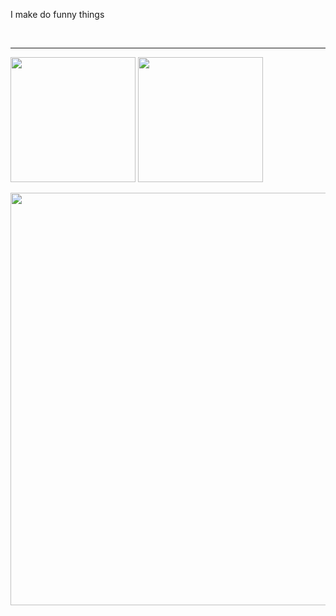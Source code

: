 I make do funny things

<br><hr>
  <img height=200 align="center" src="https://github-readme-stats.vercel.app/api?username=spiritxiv&show=reviews,discussions_started,discussions_answered,prs_merged,prs_merged_percentage&show_icons=true&theme=transparent" />
  <img height=200 align="center" src="https://github-readme-stats.vercel.app/api/top-langs/?username=spiritxiv&layout=compact&show_icons=true&theme=transparent" />
<br></br>
<img width=660 align="center" src="https://github-readme-stats.vercel.app/api/wakatime?username=spiritxiv\&layout=compact&theme=transparent&show-icons=true"/>